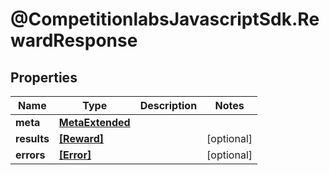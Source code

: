 # @CompetitionlabsJavascriptSdk.RewardResponse

## Properties

Name | Type | Description | Notes
------------ | ------------- | ------------- | -------------
**meta** | [**MetaExtended**](docs/MetaExtended.md) |  | 
**results** | [**[Reward]**](docs/Reward.md) |  | [optional] 
**errors** | [**[Error]**](docs/Error.md) |  | [optional] 



